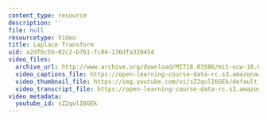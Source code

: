 ```yaml
---
content_type: resource
description: ''
file: null
resourcetype: Video
title: Laplace Transform
uid: a2df6c5b-02c2-b761-fc04-136dfa320454
video_files:
  archive_url: http://www.archive.org/download/MIT18.03S06/mit-ocw-18.03-lec19-31mar2003-220k_512kb.mp4
  video_captions_file: https://open-learning-course-data-rc.s3.amazonaws.com/18-03sc-differential-equations-fall-2011/97e1c86758df52858e9ca3693fe61402_sZ2qulI6GEk.vtt
  video_thumbnail_file: https://img.youtube.com/vi/sZ2qulI6GEk/default.jpg
  video_transcript_file: https://open-learning-course-data-rc.s3.amazonaws.com/18-03sc-differential-equations-fall-2011/52e0c2e7b889e1bee43262bde06b8828_sZ2qulI6GEk.pdf
video_metadata:
  youtube_id: sZ2qulI6GEk
---
```

